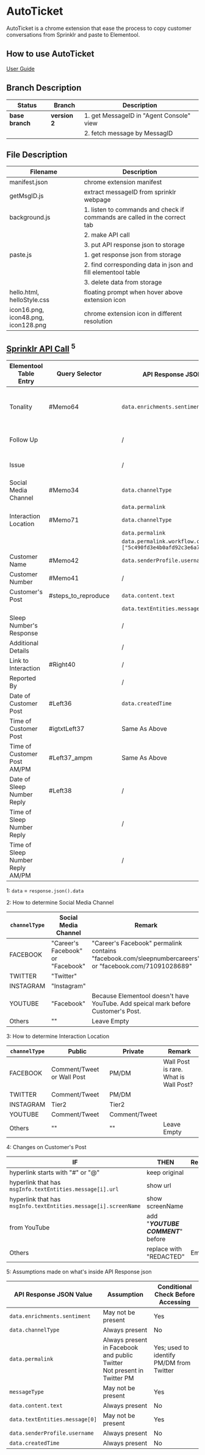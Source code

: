 # AutoTicket
AutoTicket is a chrome extension that ease the process to copy customer conversations from Sprinklr and paste to Elementool.

## How to use AutoTicket
<a href="https://github.umn.edu/sleepnumber4950/AutoTicket/blob/version2/User%20Instructions.pdf">User Guide</a>

## Branch Description
| Status          | Branch                  | Description                                   |
|-----------------|-------------------------|-----------------------------------------------|
| **base branch** | **version 2**           | 1. get MessageID in "Agent Console" view      |
|                 |                         | 2. fetch message by MessagID                  |

## File Description
| Filename                            | Description                                                               |
| ----------------------------------- | ------------------------------------------------------------------------- |
| manifest.json                       | chrome extension manifest                                                 |
| getMsgID.js                         | extract messageID from sprinklr webpage                                   |
| background.js                       | 1. listen to commands and check if commands are called in the correct tab |
|                                     | 2. make API call                                                          |
|                                     | 3. put API response json to storage                                       |
| paste.js                            | 1. get response json from storage                                         |
|                                     | 2. find corresponding data in json and fill elementool table              |
|                                     | 3. delete data from storage                                               |
| hello.html, helloStyle.css          | floating prompt when hover above extension icon                           |
| icon16.png, icon48.png, icon128.png | chrome extension icon in different resolution                             |

## [Sprinklr API Call] <sup>5
| Elementool Table Entry           | Query Selector      |     | API Response JSON Value <sup>1                                             | AutoTicket Behavior | Remark                                     |
| -------------------------------- | ------------------- | --- | -------------------------------------------------------------------------- | ------------------- | ------------------------------------------ |
| Tonality                         | #Memo64             |     | `data.enrichments.sentiment`                                               | Leave empty         | Excluded because Sprinklr's tonality sucks |
| Follow Up                        |                     |     | /                                                                          | Leave Empty         | What is "follow up"?                       |
| Issue                            |                     |     | /                                                                          | Leave Empty         | Unable to determine without ML             |
| Social Media Channel             | #Memo34             |     | `data.channelType`                                                         | Fill <sup>2         |                                            |
|                                  |                     |     | `data.permalink`                                                           |                     |                                            |
| Interaction Location             | #Memo71             |     | `data.channelType`                                                         | Fill <sup>3         |                                            |
|                                  |                     |     | `data.permalink`                                                           |                     |                                            |
|                                  |                     |     | `data.permalink.workflow.customProperties ["5c490fd3e4b0afd92c3e6a7a"][0]` |                     | `messageType`                              |
| Customer Name                    | #Memo42             |     | `data.senderProfile.username`                                              | Fill                |                                            |
| Customer Number                  | #Memo41             |     | /                                                                          | Leave Empty         |                                            |
| Customer's Post                  | #steps_to_reproduce |     | `data.content.text`                                                        | Fill <sup>4         |                                            |
|                                  |                     |     | `data.textEntities.message[0]`                                             |                     |                                            |
| Sleep Number's Response          |                     |     | /                                                                          | Leave Empty         |                                            |
| Additional Details               |                     |     | /                                                                          | Leave Empty         |                                            |
| Link to Interaction              | #Right40            |     | /                                                                          | Leave Empty         |                                            |
| Reported By                      |                     |     | /                                                                          | Do Not Change       | Filled by Elementool                       |
| Date of Customer Post            | #Left36             |     | `data.createdTime`                                                         | Fill                |                                            |
| Time of Customer Post            | #igtxtLeft37        |     | Same As Above                                                              | Fill                |                                            |
| Time of Customer Post AM/PM      | #Left37_ampm        |     | Same As Above                                                              | Fill                |                                            |
| Date of Sleep Number Reply       | #Left38             |     | /                                                                          | Fill                | Current System Time                        |
| Time of Sleep Number Reply       |                     |     | /                                                                          | Leave Empty         |                                            |
| Time of Sleep Number Reply AM/PM |                     |     | /                                                                          | Leave Empty         |                                            |


1: `data` = `response.json().data`

2: How to determine Social Media Channel

| `channelType` | Social Media Channel              | Remark                                                                                                 |
| ------------- | --------------------------------- | ------------------------------------------------------------------------------------------------------ |
| FACEBOOK      | "Career's Facebook" or "Facebook" | "Career's Facebook" permalink contains "facebook.com/sleepnumbercareers" or "facebook.com/71091028689" |
| TWITTER       | "Twitter"                         |                                                                                                        |
| INSTAGRAM     | "Instagram"                       |                                                                                                        |
| YOUTUBE       | "Facebook"                        | Because Elementool doesn't have YouTube. Add speical mark before Customer's Post.                      |
| Others        | ""                                | Leave Empty                                                                                            |

3: How to determine Interaction Location

| `channelType` | Public                     | Private       | Remark                                |
| ------------- | -------------------------- | ------------- | ------------------------------------- |
| FACEBOOK      | Comment/Tweet or Wall Post | PM/DM         | Wall Post is rare. What is Wall Post? |
| TWITTER       | Comment/Tweet              | PM/DM         |                                       |
| INSTAGRAM     | Tier2                      | Tier2         |                                       |
| YOUTUBE       | Comment/Tweet              | Comment/Tweet |                                       |
| Others        | ""                         | ""            | Leave Empty                           |

4: Changes on Customer's Post

| IF                                                              | THEN                               | Remark |
| --------------------------------------------------------------- | ---------------------------------- | ------ |
| hyperlink starts with "#" or "@"                                | keep original                      |        |
| hyperlink that has `msgInfo.textEntities.message[i].url`        | show url                           |        |
| hyperlink that has `msgInfo.textEntities.message[i].screenName` | show screenName                    |        |
| from YouTube                                                    | add "***YOUTUBE COMMENT***" before |        |
| Others                                                          | replace with "REDACTED"            | Email  |

5: Assumptions made on what's inside API Response json

| API Response JSON Value        | Assumption                                                                   | Conditional Check Before Accessing       |
| ------------------------------ | ---------------------------------------------------------------------------- | ---------------------------------------- |
| `data.enrichments.sentiment`   | May not be present                                                           | Yes                                      |
| `data.channelType`             | Always present                                                               | No                                       |
| `data.permalink`               | Always present in Facebook and public Twitter <br> Not present in Twitter PM | Yes; used to identify PM/DM from Twitter |
| `messageType`                  | May not be present                                                           | Yes                                      |
| `data.content.text`            | Always present                                                               | No                                       |
| `data.textEntities.message[0]` | May not be present                                                           | Yes                                      |
| `data.senderProfile.username`  | Always present                                                               | No                                       |
| `data.createdTime`             | Always present                                                               | No                                       |

[Sprinklr API Call]: https://developer.sprinklr.com/docs/read/api_20/messages_api_20/Fetch_Message_by_ID_and_Source_Type
